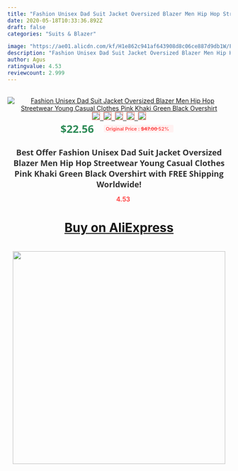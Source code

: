 ```yaml
---
title: "Fashion Unisex Dad Suit Jacket Oversized Blazer Men Hip Hop Streetwear Young Casual Clothes Pink Khaki Green Black Overshirt"
date: 2020-05-18T10:33:36.892Z
draft: false
categories: "Suits & Blazer"

image: "https://ae01.alicdn.com/kf/H1e862c941af643908d8c06ce887d9db1W/Fashion-Unisex-Dad-Suit-Jacket-Oversized-Blazer-Men-Hip-Hop-Streetwear-Young-Casual-Clothes-Pink-Khaki.jpg"
description: "Fashion Unisex Dad Suit Jacket Oversized Blazer Men Hip Hop Streetwear Young Casual Clothes Pink Khaki Green Black Overshirt"
author: Agus
ratingvalue: 4.53
reviewcount: 2.999
---
```

<br>
<div style="text-align: center;">
<a href="https://s.click.aliexpress.com/e/_9JRNd3" target="_blank" rel="nofollow noopener noreferrer"><img alt="Fashion Unisex Dad Suit Jacket Oversized Blazer Men Hip Hop Streetwear Young Casual Clothes Pink Khaki Green Black Overshirt" class="magnifier-image" src="https://ae01.alicdn.com/kf/H1e862c941af643908d8c06ce887d9db1W/Fashion-Unisex-Dad-Suit-Jacket-Oversized-Blazer-Men-Hip-Hop-Streetwear-Young-Casual-Clothes-Pink-Khaki.jpg_640x640.jpg">
<br>
<img style="border:1px solid salmon" src="https://ae01.alicdn.com/kf/H1e862c941af643908d8c06ce887d9db1W/Fashion-Unisex-Dad-Suit-Jacket-Oversized-Blazer-Men-Hip-Hop-Streetwear-Young-Casual-Clothes-Pink-Khaki.jpg_120x120.jpg">&nbsp;&nbsp;<img style="border:1px solid salmon" src="https://ae01.alicdn.com/kf/Hfb35a48650e74ef9a67a0b864f959c0bv/Fashion-Unisex-Dad-Suit-Jacket-Oversized-Blazer-Men-Hip-Hop-Streetwear-Young-Casual-Clothes-Pink-Khaki.jpg_120x120.jpg">&nbsp;&nbsp;<img style="border:1px solid salmon" src="https://ae01.alicdn.com/kf/Hcea39ee4778c4fde9d908d94239975f8O/Fashion-Unisex-Dad-Suit-Jacket-Oversized-Blazer-Men-Hip-Hop-Streetwear-Young-Casual-Clothes-Pink-Khaki.jpg_120x120.jpg">&nbsp;&nbsp;<img style="border:1px solid salmon" src="https://ae01.alicdn.com/kf/H40ed85c71dd54a6ab9291d5a4c240e02Q/Fashion-Unisex-Dad-Suit-Jacket-Oversized-Blazer-Men-Hip-Hop-Streetwear-Young-Casual-Clothes-Pink-Khaki.jpg_120x120.jpg">&nbsp;&nbsp;<img style="border:1px solid salmon" src="https://ae01.alicdn.com/kf/Hfe8a8a23d57849b3ae85305467d4110et/Fashion-Unisex-Dad-Suit-Jacket-Oversized-Blazer-Men-Hip-Hop-Streetwear-Young-Casual-Clothes-Pink-Khaki.jpg_120x120.jpg"></a></div><br0>
<div style="text-align: center;"><span style="background-color: white; border: 0px; box-sizing: border-box; color: seagreen; display: inline-block; font-family: &quot;open sans&quot; , &quot;arial&quot; , &quot;helvetica&quot; , sans-serif , &quot;heiti&quot;; font-size: 24px; font-stretch: inherit; font-weight: 700; line-height: inherit; margin: 0px 10px 0px 0px; padding: 0px; vertical-align: middle;">$22.56 </span>
<span style="background: rgb(255 , 241 , 241); border-radius: 3px; border: 0px; box-sizing: border-box; color: #ff4747; display: inline-block; font-family: inherit; font-size: 12px; font-stretch: inherit; font-style: inherit; font-variant: inherit; font-weight: 600; line-height: inherit; margin: 0px; padding: 2px 5px; transform: scale(0.9); vertical-align: middle;">Original Price : <b style="text-decoration: line-through;">$47.00 </b> 52%&nbsp;&nbsp;</span></div>
<h1 style="color: #333333; display: inline-block; font-family: &quot;open sans&quot; , &quot;arial&quot; , &quot;helvetica&quot; , sans-serif , &quot;heiti&quot;; font-size: 18px; font-stretch: inherit; font-weight: 700; text-align: center;">Best Offer Fashion Unisex Dad Suit Jacket Oversized Blazer Men Hip Hop Streetwear Young Casual Clothes Pink Khaki Green Black Overshirt with FREE Shipping Worldwide!</h1>
<div style="color: #ff4747; text-align: center;">
<img src="https://4.bp.blogspot.com/-M0ZcTcb-5uY/XleCXlxnR4I/AAAAAAAAAEc/OrjgMkXV1oMQFaCRZj5HQwOCBcu3w1FegCPcBGAYYCw/s1600/star.png" style="height: 15px;">&nbsp;<b>4.53</b></div>
<div class="button_cont" align="center"><a class="buynow_a" href="https://s.click.aliexpress.com/e/_9JRNd3" target="_blank" rel="nofollow noopener noreferrer"><H1>Buy on AliExpress</H1></a></div><br>
<div class="separator" style="clear: both; text-align: center;">
<img src="https://lh3.googleusercontent.com/-pTy5HemUv9M/XlePHvY0dAI/AAAAAAAAAE4/0nX5iRUoIWY8eMW9Dpxeirr157OZliDIgCLcBGAsYHQ/s1600/badge.gif" width="480">
</div>
